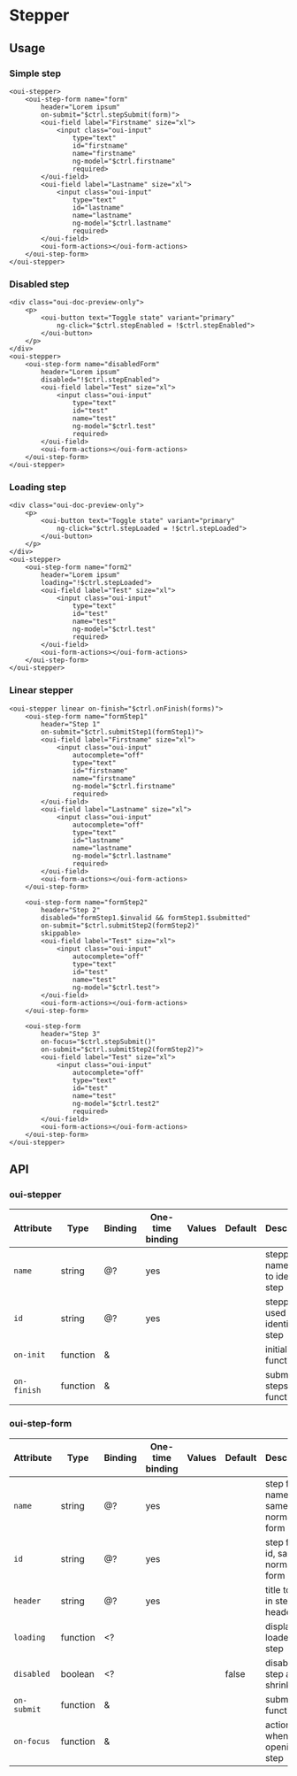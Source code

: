 # Stepper

<component-status cx-design="complete" ux="rc"></component-status>

## Usage

### Simple step

```html:preview
<oui-stepper>
    <oui-step-form name="form"
        header="Lorem ipsum"
        on-submit="$ctrl.stepSubmit(form)">
        <oui-field label="Firstname" size="xl">
            <input class="oui-input"
                type="text"
                id="firstname"
                name="firstname"
                ng-model="$ctrl.firstname"
                required>
        </oui-field>
        <oui-field label="Lastname" size="xl">
            <input class="oui-input"
                type="text"
                id="lastname"
                name="lastname"
                ng-model="$ctrl.lastname"
                required>
        </oui-field>
        <oui-form-actions></oui-form-actions>
    </oui-step-form>
</oui-stepper>
```

### Disabled step

```html:preview
<div class="oui-doc-preview-only">
    <p>
        <oui-button text="Toggle state" variant="primary"
            ng-click="$ctrl.stepEnabled = !$ctrl.stepEnabled">
        </oui-button>
    </p>
</div>
<oui-stepper>
    <oui-step-form name="disabledForm"
        header="Lorem ipsum"
        disabled="!$ctrl.stepEnabled">
        <oui-field label="Test" size="xl">
            <input class="oui-input"
                type="text"
                id="test"
                name="test"
                ng-model="$ctrl.test"
                required>
        </oui-field>
        <oui-form-actions></oui-form-actions>
    </oui-step-form>
</oui-stepper>
```

### Loading step

```html:preview
<div class="oui-doc-preview-only">
    <p>
        <oui-button text="Toggle state" variant="primary"
            ng-click="$ctrl.stepLoaded = !$ctrl.stepLoaded">
        </oui-button>
    </p>
</div>
<oui-stepper>
    <oui-step-form name="form2"
        header="Lorem ipsum"
        loading="!$ctrl.stepLoaded">
        <oui-field label="Test" size="xl">
            <input class="oui-input"
                type="text"
                id="test"
                name="test"
                ng-model="$ctrl.test"
                required>
        </oui-field>
        <oui-form-actions></oui-form-actions>
    </oui-step-form>
</oui-stepper>
```

### Linear stepper

```html:preview
<oui-stepper linear on-finish="$ctrl.onFinish(forms)">
    <oui-step-form name="formStep1"
        header="Step 1"
        on-submit="$ctrl.submitStep1(formStep1)">
        <oui-field label="Firstname" size="xl">
            <input class="oui-input"
                autocomplete="off"
                type="text"
                id="firstname"
                name="firstname"
                ng-model="$ctrl.firstname"
                required>
        </oui-field>
        <oui-field label="Lastname" size="xl">
            <input class="oui-input"
                autocomplete="off"
                type="text"
                id="lastname"
                name="lastname"
                ng-model="$ctrl.lastname"
                required>
        </oui-field>
        <oui-form-actions></oui-form-actions>
    </oui-step-form>

    <oui-step-form name="formStep2"
        header="Step 2"
        disabled="formStep1.$invalid && formStep1.$submitted"
        on-submit="$ctrl.submitStep2(formStep2)"
        skippable>
        <oui-field label="Test" size="xl">
            <input class="oui-input"
                autocomplete="off"
                type="text"
                id="test"
                name="test"
                ng-model="$ctrl.test">
        </oui-field>
        <oui-form-actions></oui-form-actions>
    </oui-step-form>

    <oui-step-form
        header="Step 3"
        on-focus="$ctrl.stepSubmit()"
        on-submit="$ctrl.submitStep2(formStep2)">
        <oui-field label="Test" size="xl">
            <input class="oui-input"
                autocomplete="off"
                type="text"
                id="test"
                name="test"
                ng-model="$ctrl.test2"
                required>
        </oui-field>
        <oui-form-actions></oui-form-actions>
    </oui-step-form>
</oui-stepper>
```

## API

### oui-stepper

| Attribute       | Type            | Binding | One-time binding | Values                 | Default             | Description                                   |
| ----            | ----            | ----    | ----             | ----                   | ----                | ----                                          |
| `name`          | string          | @?      | yes              |                        |                     | stepper name used to identify step            |
| `id`            | string          | @?      | yes              |                        |                     | stepper id used to identify step              |
| `on-init`       | function        | &       |                  |                        |                     | initialization function                       |
| `on-finish`     | function        | &       |                  |                        |                     | submit all steps function                     |


### oui-step-form

| Attribute         | Type            | Binding | One-time binding | Values                 | Default             | Description                                 |
| ----              | ----            | ----    | ----             | ----                   | ----                | ----                                        |
| `name`            | string          | @?      | yes              |                        |                     | step form name, same as normal form         |
| `id`              | string          | @?      | yes              |                        |                     | step form id, same as normal form           |
| `header`          | string          | @?      | yes              |                        |                     | title to put in step header                 |
| `loading`         | function        | <?      |                  |                        |                     | display loader on step                      |
| `disabled`        | boolean         | <?      |                  |                        | false               | disable the step and shrink it              |
| `on-submit`       | function        | &       |                  |                        |                     | submit step function                        |
| `on-focus`        | function        | &       |                  |                        |                     | action to do when opening step              |


